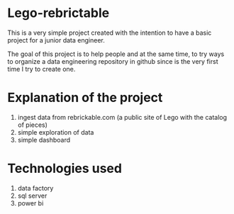 # Lego-rebrictable

This is a very simple project created with the intention to have a basic project for a junior data engineer.

The goal of this project is to help people and at the same time, to try ways to organize a data engineering repository in github since is the very first time I try to create one.

# Explanation of the project

1. ingest data from rebrickable.com (a public site of Lego with the catalog of pieces)
2. simple exploration of data
3. simple dashboard

   
# Technologies used
1. data factory
2. sql server
3. power bi
